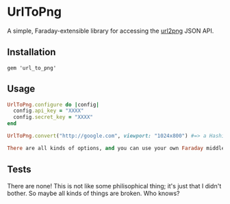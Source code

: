 # UrlToPng

A simple, Faraday-extensible library for accessing the [url2png](https://url2png.com) JSON API.

## Installation

    gem 'url_to_png'

## Usage

```rb
UrlToPng.configure do |config|
  config.api_key = "XXXX"
  config.secret_key = "XXXX"
end

UrlToPng.convert("http://google.com", viewport: "1024x800") #=> a Hashie::Mash

There are all kinds of options, and you can use your own Faraday middleware. I'm sure I'll get around to documenting it.
```

## Tests

There are none! This is not like some philisophical thing; it's just that I didn't bother. So maybe all kinds of things are broken. Who knows?
